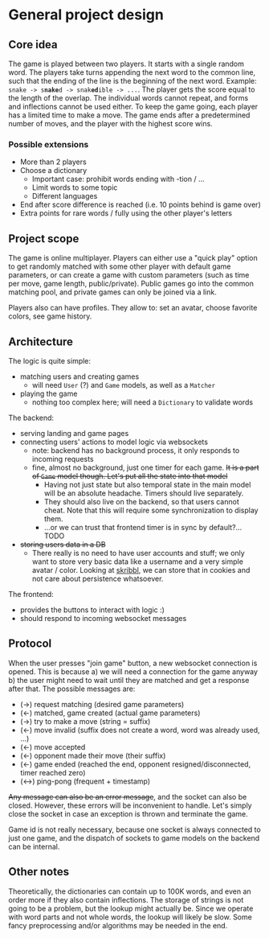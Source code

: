 # General project design

## Core idea

The game is played between two players. It starts with a single random word. The players take turns appending the next word to the common line, such that the ending of the line is the beginning of the next word. Example: `snake -> s`**`nake`**`d -> snak`**`ed`**`ible -> ...`. The player gets the score equal to the length of the overlap. The individual words cannot repeat, and forms and inflections cannot be used either. To keep the game going, each player has a limited time to make a move. The game ends after a predetermined number of moves, and the player with the highest score wins.

### Possible extensions

* More than 2 players
* Choose a dictionary
  * Important case: prohibit words ending with -tion / ...
  * Limit words to some topic
  * Different languages
* End after score difference is reached (i.e. 10 points behind is game over)
* Extra points for rare words / fully using the other player's letters

## Project scope

The game is online multiplayer. Players can either use a "quick play" option to get randomly matched with some other player with default game parameters, or can create a game with custom parameters (such as time per move, game length, public/private). Public games go into the common matching pool, and private games can only be joined via a link.

Players also can have profiles. They allow to: set an avatar, choose favorite colors, see game history.

## Architecture

The logic is quite simple:

* matching users and creating games
  * will need `User` (?) and `Game` models, as well as a `Matcher`
* playing the game
  * nothing too complex here; will need a `Dictionary` to validate words

The backend:

* serving landing and game pages
* connecting users' actions to model logic via websockets
  * note: backend has no background process, it only responds to incoming requests
  * fine, almost no background, just one timer for each game. ~~It is a part of `Game` model though. Let's put all the state into that model~~
    * Having not just state but also temporal state in the main model will be an absolute headache. Timers should live separately.
    * They should also live on the backend, so that users cannot cheat. Note that this will require some synchronization to display them.
    * ...or we can trust that frontend timer is in sync by default?... TODO
* ~~storing users data in a DB~~
  * There really is no need to have user accounts and stuff; we only want to store very basic data like a username and a very simple avatar / color. Looking at [skribbl](skribbl.io), we can store that in cookies and not care about persistence whatsoever.

The frontend:

* provides the buttons to interact with logic :)
* should respond to incoming websocket messages

## Protocol

When the user presses "join game" button, a new websocket connection is opened. This is because a) we will need a connection for the game anyway b) the user might need to wait until they are matched and get a response after that. The possible messages are:

* (->) request matching (desired game parameters)
* (<-) matched, game created (actual game parameters)
* (->) try to make a move (string = suffix)
* (<-) move invalid (suffix does not create a word, word was already used, ...)
* (<-) move accepted
* (<-) opponent made their move (their suffix)
* (<-) game ended (reached the end, opponent resigned/disconnected, timer reached zero)
* (<->) ping-pong (frequent + timestamp)

~~Any message can also be an error message~~, and the socket can also be closed. However, these errors will be inconvenient to handle. Let's simply close the socket in case an exception is thrown and terminate the game.

Game id is not really necessary, because one socket is always connected to just one game, and the dispatch of sockets to game models on the backend can be internal.

## Other notes

Theoretically, the dictionaries can contain up to 100K words, and even an order more if they also contain inflections. The storage of strings is not going to be a problem, but the lookup might actually be. Since we operate with word parts and not whole words, the lookup will likely be slow. Some fancy preprocessing and/or algorithms may be needed in the end.
